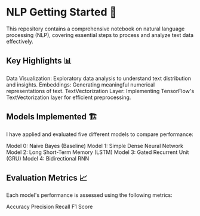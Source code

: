 # NLP Getting Started 🚀
This repository contains a comprehensive notebook on natural language processing (NLP), covering essential steps to process and analyze text data effectively.

## Key Highlights 📊
Data Visualization: Exploratory data analysis to understand text distribution and insights.
Embeddings: Generating meaningful numerical representations of text.
TextVectorization Layer: Implementing TensorFlow's TextVectorization layer for efficient preprocessing.

## Models Implemented 🏗️
I have applied and evaluated five different models to compare performance:

Model 0: Naive Bayes (Baseline)
Model 1: Simple Dense Neural Network
Model 2: Long Short-Term Memory (LSTM)
Model 3: Gated Recurrent Unit (GRU)
Model 4: Bidirectional RNN

## Evaluation Metrics 📈
Each model's performance is assessed using the following metrics:

Accuracy
Precision
Recall
F1 Score
